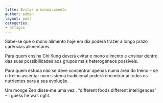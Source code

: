 ```yaml
---
title: Evitar o monoalimento
author: admin
layout: post
categories:
- artigos
---
```

Sabe-se que o mono alimento hoje em dia poderá trazer a longo prazo carências alimentares.

Para quem ensina Chi Kung deverá evitar o mono alimento e ensinar dentro das suas possibilidades aos grupos mais heterogéneos possíveis.

Para quem estuda não se deve concentrar apenas numa área do treino &#8211; se o treino assentar num sistema tradicional poderá encontrar ai todos os nutrientes para a sua evolução.

Um monge Zen disse-me uma vez . &#8220;different foods different intelligences&#8221; &#8211; I guess he was right.
